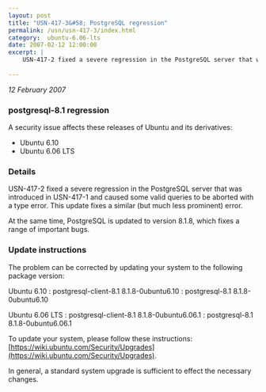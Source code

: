 ```yaml
---
layout: post
title: "USN-417-3&#58; PostgreSQL regression"
permalink: /usn/usn-417-3/index.html
category:  ubuntu-6.06-lts
date: 2007-02-12 12:00:00
excerpt: |
    USN-417-2 fixed a severe regression in the PostgreSQL server that was introduced in USN-417-1 and caused some valid queries to be aborted with a type error. This update fixes a similar (but much less prominent) error.
    
--- 
```

 
 

*12 February 2007*

### postgresql-8.1 regression

A security issue affects these releases of Ubuntu and its derivatives:

* Ubuntu 6.10
* Ubuntu 6.06 LTS

### Details

USN-417-2 fixed a severe regression in the PostgreSQL server that was introduced in USN-417-1 and caused some valid queries to be aborted with a type error. This update fixes a similar (but much less prominent) error.

At the same time, PostgreSQL is updated to version 8.1.8, which fixes a range of important bugs.

### Update instructions

The problem can be corrected by updating your system to the following package version:

Ubuntu 6.10
 : postgresql-client-8.1 <span>8.1.8-0ubuntu6.10</span>
 : postgresql-8.1 <span>8.1.8-0ubuntu6.10</span>

Ubuntu 6.06 LTS
 : postgresql-client-8.1 <span>8.1.8-0ubuntu6.06.1</span>
 : postgresql-8.1 <span>8.1.8-0ubuntu6.06.1</span>

To update your system, please follow these instructions: [https://wiki.ubuntu.com/Security/Upgrades](https://wiki.ubuntu.com/Security/Upgrades).

In general, a standard system upgrade is sufficient to effect the necessary changes.

